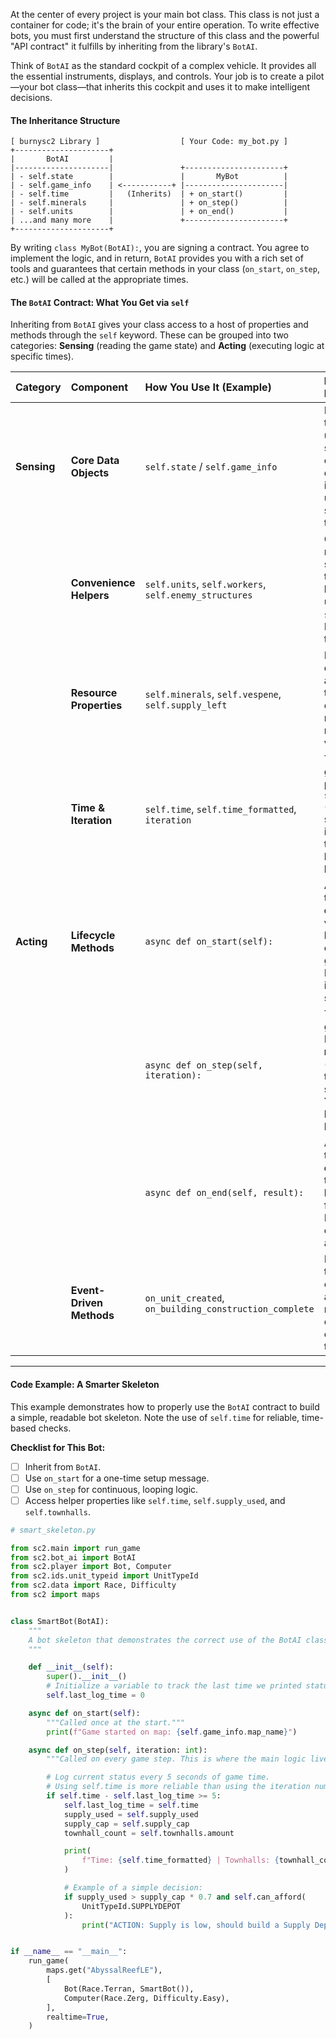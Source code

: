 At the center of every project is your main bot class. This class is not just a container for code; it's the brain of your entire operation. To write effective bots, you must first understand the structure of this class and the powerful "API contract" it fulfills by inheriting from the library's `BotAI`.

Think of `BotAI` as the standard cockpit of a complex vehicle. It provides all the essential instruments, displays, and controls. Your job is to create a pilot—your bot class—that inherits this cockpit and uses it to make intelligent decisions.

#### **The Inheritance Structure**

```
[ burnysc2 Library ]                  [ Your Code: my_bot.py ]
+---------------------+
|       BotAI         |
|---------------------|               +----------------------+
| - self.state        |               |       MyBot          |
| - self.game_info    | <-----------+ |----------------------|
| - self.time         |   (Inherits)  | + on_start()         |
| - self.minerals     |               | + on_step()          |
| - self.units        |               | + on_end()           |
| ...and many more    |               +----------------------+
+---------------------+
```

By writing `class MyBot(BotAI):`, you are signing a contract. You agree to implement the logic, and in return, `BotAI` provides you with a rich set of tools and guarantees that certain methods in your class (`on_start`, `on_step`, etc.) will be called at the appropriate times.

#### **The `BotAI` Contract: What You Get via `self`**

Inheriting from `BotAI` gives your class access to a host of properties and methods through the `self` keyword. These can be grouped into two categories: **Sensing** (reading the game state) and **Acting** (executing logic at specific times).

| Category | Component | How You Use It (Example) | Its Purpose |
| :--- | :--- | :--- | :--- |
| **Sensing** | **Core Data Objects** | `self.state` / `self.game_info` | Provides the raw, unfiltered snapshot of all game data. This is the ultimate source of truth. |
| | **Convenience Helpers**| `self.units`, `self.workers`, `self.enemy_structures` | Clean, readable shortcuts to filtered lists of units from `self.state`. Far easier to use. |
| | **Resource Properties** | `self.minerals`, `self.vespene`, `self.supply_left` | Instant, direct access to the most commonly needed resource values. |
| | **Time & Iteration** | `self.time`, `self.time_formatted`, `iteration` | Track game progress. `self.time` (in seconds) is best for time-based logic. |
| **Acting** | **Lifecycle Methods** | `async def on_start(self):` | A "hook" that runs **once** at the very beginning of the game. Perfect for initial setup. |
| | | `async def on_step(self, iteration):` | The main game loop. Runs **repeatedly** (many times per second). Your core logic lives here. |
| | | `async def on_end(self, result):` | A "hook" that runs **once** after the game has finished. Ideal for cleanup or analysis. |
| | **Event-Driven Methods** | `on_unit_created`, `on_building_construction_complete` | Methods that run only when a specific, named event occurs in the game. |

---

#### **Code Example: A Smarter Skeleton**

This example demonstrates how to properly use the `BotAI` contract to build a simple, readable bot skeleton. Note the use of `self.time` for reliable, time-based checks.

**Checklist for This Bot:**
- [ ] Inherit from `BotAI`.
- [ ] Use `on_start` for a one-time setup message.
- [ ] Use `on_step` for continuous, looping logic.
- [ ] Access helper properties like `self.time`, `self.supply_used`, and `self.townhalls`.

```python
# smart_skeleton.py

from sc2.main import run_game
from sc2.bot_ai import BotAI
from sc2.player import Bot, Computer
from sc2.ids.unit_typeid import UnitTypeId
from sc2.data import Race, Difficulty
from sc2 import maps


class SmartBot(BotAI):
    """
    A bot skeleton that demonstrates the correct use of the BotAI class.
    """

    def __init__(self):
        super().__init__()
        # Initialize a variable to track the last time we printed status.
        self.last_log_time = 0

    async def on_start(self):
        """Called once at the start."""
        print(f"Game started on map: {self.game_info.map_name}")

    async def on_step(self, iteration: int):
        """Called on every game step. This is where the main logic lives."""

        # Log current status every 5 seconds of game time.
        # Using self.time is more reliable than using the iteration number.
        if self.time - self.last_log_time >= 5:
            self.last_log_time = self.time
            supply_used = self.supply_used
            supply_cap = self.supply_cap
            townhall_count = self.townhalls.amount

            print(
                f"Time: {self.time_formatted} | Townhalls: {townhall_count} | Supply: {supply_used}/{supply_cap}"
            )

            # Example of a simple decision:
            if supply_used > supply_cap * 0.7 and self.can_afford(
                UnitTypeId.SUPPLYDEPOT
            ):
                print("ACTION: Supply is low, should build a Supply Depot.")


if __name__ == "__main__":
    run_game(
        maps.get("AbyssalReefLE"),
        [
            Bot(Race.Terran, SmartBot()),
            Computer(Race.Zerg, Difficulty.Easy),
        ],
        realtime=True,
    )
```